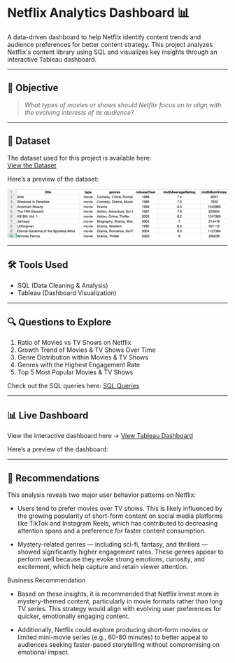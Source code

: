 # Netflix Analytics Dashboard 📊

A data-driven dashboard to help Netflix identify content trends and audience preferences for better content strategy.
This project analyzes Netflix's content library using SQL and visualizes key insights through an interactive Tableau dashboard.

---

## 🎯 Objective

> *What types of movies or shows should Netflix focus on to align with the evolving interests of its audience?*

---

## 📂 Dataset

The dataset used for this project is available here:  
[View the Dataset](https://github.com/mia-cheng00/NetflixProject/blob/main/Netflix%20Data.csv)

Here’s a preview of the dataset:

![Dataset Preview](https://github.com/mia-cheng00/NetflixProject/blob/main/Netflix_Data.png)

---

## 🛠 Tools Used

- SQL (Data Cleaning & Analysis)
- Tableau (Dashboard Visualization)

---

## 🔍 Questions to Explore

1. Ratio of Movies vs TV Shows on Netflix  
2. Growth Trend of Movies & TV Shows Over Time  
3. Genre Distribution within Movies & TV Shows  
4. Genres with the Highest Engagement Rate  
5. Top 5 Most Popular Movies & TV Shows

Check out the SQL queries here: 
[SQL Queries](https://github.com/mia-cheng00/NetflixProject/blob/main/Netflix_data%20Project%20copy.sql)

---

## 📊 Live Dashboard

View the interactive dashboard here → [View Tableau Dashboard](https://public.tableau.com/app/profile/mia.cheng5889/viz/Netflix_DataVisualization/Dashboard1)

Here’s a preview of the dashboard: 

---

## 📂 Recommendations

This analysis reveals two major user behavior patterns on Netflix:

- Users tend to prefer movies over TV shows. This is likely influenced by the growing popularity of short-form content on social media platforms like TikTok and Instagram Reels, which has contributed to decreasing attention spans and a preference for faster content consumption.

- Mystery-related genres — including sci-fi, fantasy, and thrillers — showed significantly higher engagement rates. These genres appear to perform well because they evoke strong emotions, curiosity, and excitement, which help capture and retain viewer attention.

Business Recommendation
- Based on these insights, it is recommended that Netflix invest more in mystery-themed content, particularly in movie formats rather than long TV series. This strategy would align with evolving user preferences for quicker, emotionally engaging content.
  
- Additionally, Netflix could explore producing short-form movies or limited mini-movie series (e.g., 60-80 minutes) to better appeal to audiences seeking faster-paced storytelling without compromising on emotional impact.

